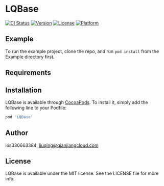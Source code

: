 # LQBase

[![CI Status](http://img.shields.io/travis/ios330663384/LQBase.svg?style=flat)](https://travis-ci.org/ios330663384/LQBase)
[![Version](https://img.shields.io/cocoapods/v/LQBase.svg?style=flat)](http://cocoapods.org/pods/LQBase)
[![License](https://img.shields.io/cocoapods/l/LQBase.svg?style=flat)](http://cocoapods.org/pods/LQBase)
[![Platform](https://img.shields.io/cocoapods/p/LQBase.svg?style=flat)](http://cocoapods.org/pods/LQBase)

## Example

To run the example project, clone the repo, and run `pod install` from the Example directory first.

## Requirements

## Installation

LQBase is available through [CocoaPods](http://cocoapods.org). To install
it, simply add the following line to your Podfile:

```ruby
pod 'LQBase'
```

## Author

ios330663384, liuqing@qianjiangcloud.com

## License

LQBase is available under the MIT license. See the LICENSE file for more info.
